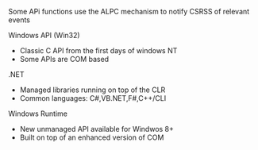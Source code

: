 Some APi functions use the ALPC mechanism to notify CSRSS of relevant events

Windows API (Win32)
* Classic C API from the first days of windows NT
* Some APIs are COM based 

.NET
* Managed libraries running on top of the CLR
* Common languages: C#,VB.NET,F#,C++/CLI

Windows Runtime
* New unmanaged API available for Windwos 8+
* Built on top of an enhanced version of COM
